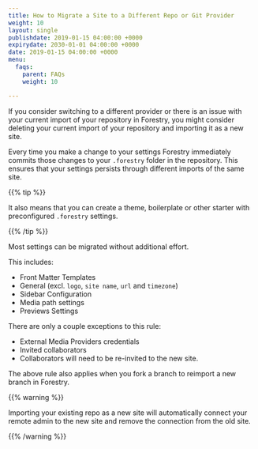 ```yaml
---
title: How to Migrate a Site to a Different Repo or Git Provider
weight: 10
layout: single
publishdate: 2019-01-15 04:00:00 +0000
expirydate: 2030-01-01 04:00:00 +0000
date: 2019-01-15 04:00:00 +0000
menu:
  faqs:
    parent: FAQs
    weight: 10

---
```

If you consider switching to a different provider or there is an issue with your current import of your repository in Forestry, you might consider deleting your current import of your repository and importing it as a new site.

Every time you make a change to your settings Forestry immediately commits those changes to your `.forestry` folder in the repository. This ensures that your settings persists through different imports of the same site.

{{% tip %}}

It also means that you can create a theme, boilerplate or other starter with preconfigured `.forestry` settings.

{{% /tip %}}

Most settings can be migrated without additional effort.

This includes:

* Front Matter Templates
* General (excl. `logo`, `site name`, `url` and `timezone`)
* Sidebar Configuration
* Media path settings
* Previews Settings

There are only a couple exceptions to this rule:

* External Media Providers credentials
* Invited collaborators
* Collaborators will need to be re-invited to the new site.

The above rule also applies when you fork a branch to reimport a new branch in Forestry.

{{% warning %}}

Importing your existing repo as a new site will automatically connect your remote admin to the new site and remove the connection from the old site.

{{% /warning %}}
